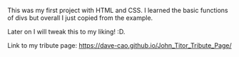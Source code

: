 This was my first project with HTML and CSS. I learned the basic functions of divs but overall I just copied from the example.


Later on I will tweak this to my liking! :D. 

Link to my tribute page: https://dave-cao.github.io/John_Titor_Tribute_Page/
